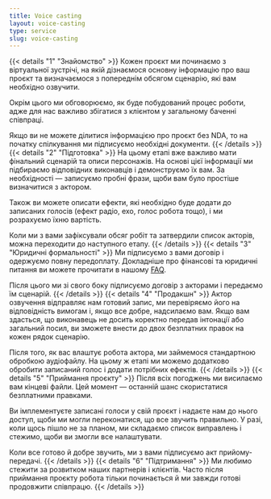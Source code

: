 ```yaml
---
title: Voice casting
layout: voice-casting
type: service
slug: voice-casting
---
```


{{< details "1" "Знайомство" >}}
Кожен проєкт ми починаємо з віртуальної зустрічі, на якій дізнаємося основну інформацію про ваш проєкт та визначаємося з попереднім обсягом сценарію, які вам необхідно озвучити.

Окрім цього ми обговорюємо, як буде побудований процес роботи, адже для нас важливо збігатися з клієнтом у загальному баченні співпраці.    

Якщо ви не можете ділитися інформацією про проєкт без NDA, то на початку спілкування ми підписуємо необхідні документи.
{{< /details >}}
{{< details "2" "Підготовка" >}}
На цьому етапі вже важливо мати фінальний сценарій та описи персонажів. На основі цієї інформації ми підбираємо відповідних виконавців і демонструємо їх вам. За необхідності — записуємо пробні фрази, щоби вам було простіше визначитися з актором.

Також ви можете описати ефекти, які необхідно буде додати до записаних голосів (ефект радіо, ехо, голос робота тощо), і ми розрахуємо їхню вартість.

Коли ми з вами зафіксували обсяг робіт та затвердили список акторів, можна переходити до наступного етапу.
{{< /details >}}
{{< details "3" "Юридичні формальності" >}}
Ми підписуємо з вами договір і одержуємо повну передоплату. Докладніше про фінансові та юридичні питання ви можете прочитати в нашому [FAQ](/faq).

Після цього ми зі свого боку підписуємо договір з акторами і передаємо їм сценарій.
{{< /details >}}
{{< details "4" "Продакшн" >}}
Актор озвучення відправляє нам готовий запис, ми перевіряємо його на відповідність вимогам і, якщо все добре, надсилаємо вам. Якщо вам здасться, що виконавець не досить коректно передав інтонації або загальний посил, ви зможете внести до двох безплатних правок на кожен рядок сценарію.

Після того, як вас влаштує робота актора, ми займемося стандартною обробкою аудіофайлу. На цьому ж етапі ми можемо додатково обробити записаний голос і додати потрібних ефектів.
{{< /details >}}
{{< details "5" "Приймання проєкту" >}}
Після всіх погоджень ми висилаємо вам кінцеві файли. Цей момент — останній шанс скористатися безплатними правками.

Ви імплементуєте записані голоси у свій проєкт і надаєте нам до нього доступ, щоби ми могли переконатися, що все звучить правильно. У разі, коли щось пішло не за планом, ми складаємо список виправлень і стежимо, щоби ви змогли все налаштувати.

Коли все готово й добре звучить, ми з вами підписуємо акт прийому-передачі.
{{< /details >}}
{{< details "6" "Підтримання" >}}
Ми любимо стежити за розвитком наших партнерів і клієнтів. Часто після приймання проєкту робота тільки починається й ми завжди готові продовжити співпрацю.
{{< /details >}}